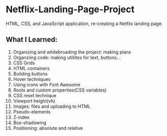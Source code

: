 
# Netflix-Landing-Page-Project

HTML, CSS, and JavaScript application, re-creating a Netfilx landing page. 

## What I Learned:
1. Organizing and whitebroading the project: making plans
2. Organziing code: making utiliites for text, buttons...
3. CSS Grids
4. HTML containers
5. Building buttons
6. Hover techniques
7. Using icons with Font Awesome
8. Roots and custom properties(CSS variables)
9. CSS reset technique
10. Viewport height(vh)
11. Images: files and uploading to HTML
12. Pseudo-elements
13. Z-index
14. Box-shadowing
15. Positioning: absolute and relative 


